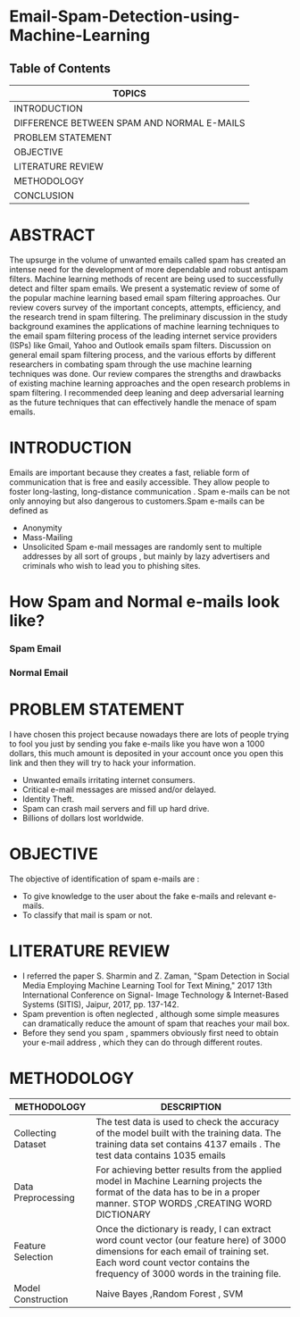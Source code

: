 # Email-Spam-Detection-using-Machine-Learning
## Table of Contents

|                   TOPICS                   |
|--------------------------------------------|
| INTRODUCTION                               |
| DIFFERENCE BETWEEN SPAM AND NORMAL E-MAILS |
| PROBLEM STATEMENT                          |
| OBJECTIVE                                  |
| LITERATURE REVIEW                          |
| METHODOLOGY                                |
| CONCLUSION                                 |


# ABSTRACT
The upsurge in the volume of unwanted emails called spam has created an intense need for the development of more dependable and robust antispam filters. Machine learning methods of recent are being used to successfully detect and filter spam emails. We present a systematic review of some of the popular machine learning based email spam filtering approaches. Our review covers survey of the important concepts, attempts, efficiency, and the research trend in spam filtering. The preliminary discussion in the study background examines the applications of machine learning techniques to the email spam filtering process of the leading internet service providers (ISPs) like Gmail, Yahoo and Outlook emails spam filters. Discussion on general email spam filtering process, and the various efforts by different researchers in combating spam through the use machine learning techniques was done. Our review compares the strengths and drawbacks of existing machine learning approaches and the open research problems in spam filtering. I recommended deep leaning and deep adversarial learning as the future techniques that can effectively handle the menace of spam emails.

# INTRODUCTION
Emails are important because they creates a fast, reliable form of communication that is free and easily accessible. They allow people to foster long-lasting, long-distance communication . Spam e-mails can be not only annoying but also dangerous to customers.Spam e-mails can be defined as

- Anonymity
- Mass-Mailing
- Unsolicited
Spam e-mail messages are randomly sent to multiple addresses by all sort of groups , but mainly by lazy advertisers and criminals who wish to lead you to phishing sites.

# How Spam and Normal e-mails look like?
### Spam Email
### Normal Email
# PROBLEM STATEMENT
I have chosen this project because nowadays there are lots of people trying to fool you just by sending you fake e-mails like you have won a 1000 dollars, this much amount is deposited in your account once you open this link and then they will try to hack your information.

- Unwanted emails irritating internet consumers.
- Critical e-mail messages are missed and/or delayed.
- Identity Theft.
- Spam can crash mail servers and fill up hard drive.
- Billions of dollars lost worldwide.

# OBJECTIVE
The objective of identification of spam e-mails are :

- To give knowledge to the user about the fake e-mails and relevant e-mails.
- To classify that mail is spam or not.

# LITERATURE REVIEW
- I referred the paper S. Sharmin and Z. Zaman, "Spam Detection in Social Media Employing Machine Learning Tool for Text Mining," 2017 13th International Conference on Signal-   Image Technology & Internet-Based Systems (SITIS), Jaipur, 2017, pp. 137-142.
- Spam prevention is often neglected , although some simple measures can dramatically reduce the amount of spam that reaches your mail box.
- Before they send you spam , spammers obviously first need to obtain your e-mail address , which they can do through different routes.

# METHODOLOGY
| METHODOLOGY   |  DESCRIPTION  |
| ------------- | ------------- |
| Collecting Dataset  | The test data is used to check the accuracy of the model built with the training data. The training data set contains 4137 emails . The test data contains 1035 emails  |
| Data Preprocessing  | For achieving better results from the applied model in Machine Learning projects the format of the data has to be in a proper manner. STOP WORDS ,CREATING WORD DICTIONARY  |
| Feature Selection  | Once the dictionary is ready, I can extract word count vector (our feature here) of 3000 dimensions for each email of training set. Each word count vector contains the frequency of 3000 words in the training file.  |
| Model Construction  | Naive Bayes ,Random Forest , SVM  |
